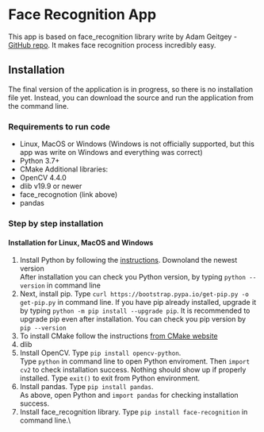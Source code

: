 # Face Recognition App
This app is based on face_recognition library write by Adam Geitgey -  [GitHub repo](https://github.com/ageitgey/face_recognition). It makes face recognition process incredibly easy.

## Installation
The final version of the application is in progress, so there is no installation file yet. Instead, you can download the source and run the application from the command line. 

### Requirements to run code
- Linux, MacOS or Windows (Windows is not officially supported, but this app was write on Windows and everything was correct)
- Python 3.7+
- CMake
Additional libraries:
- OpenCV 4.4.0
- dlib v19.9 or newer
- face_recognotion (link above)
- pandas

### Step by step installation
#### Installation for Linux, MacOS and Windows
1. Install Python by following the [instructions](https://www.python.org/downloads/). Downoland the newest version\
After installation you can check you Python version, by typing ```python --version``` in command line
2. Next, install pip. Type ```curl https://bootstrap.pypa.io/get-pip.py -o get-pip.py``` in command line. If you have pip already installed, upgrade it by typing ```python -m pip install --upgrade pip```. It is recommended to upgrade pip even after installation. You can check you pip version by ```pip --version```
3. To install CMake follow the instructions [from CMake website](https://cmake.org/install/)
4. dlib
5. Install OpenCV. Type `pip install opencv-python`.\
Type `python` in command line to open Python enviroment. Then `import cv2` to check installation success. Nothing should show up if properly installed. Type `exit()` to exit from Python environment.
6. Install pandas. Type `pip install pandas`.\
As above, open Python and `import pandas` for checking installation success.
7. Install face_recognition library. Type `pip install face-recognition` in command line.\
